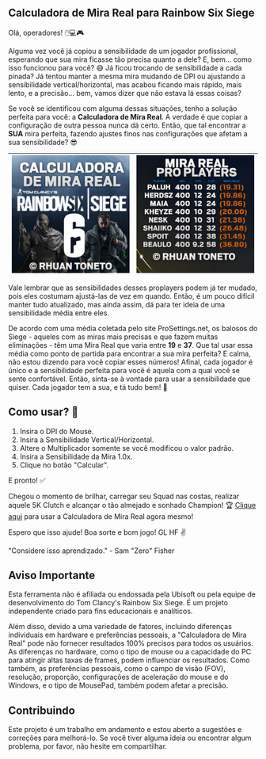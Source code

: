 ## Calculadora de Mira Real para Rainbow Six Siege

Olá, operadores! 🖱️💻🎮

Alguma vez você já copiou a sensibilidade de um jogador profissional, esperando que sua mira ficasse tão precisa quanto a dele? E, bem... como isso funcionou para você? 😅 Já ficou trocando de sensibilidade a cada pinada? Já tentou manter a mesma mira mudando de DPI ou ajustando a sensibilidade vertical/horizontal, mas acabou ficando mais rápido, mais lento, e a precisão... bem, vamos dizer que não estava lá essas coisas?

Se você se identificou com alguma dessas situações, tenho a solução perfeita para você: a **Calculadora de Mira Real**. A verdade é que copiar a configuração de outra pessoa nunca dá certo. Então, que tal encontrar a **SUA** mira perfeita, fazendo ajustes finos nas configurações que afetam a sua sensibilidade? 😎

| ![BANNER](BANNER.jpg) | ![PROPLAYERS](PROPLAYERS.jpg) |
|:-------------------------------------:|:-------------------------------------:|

Vale lembrar que as sensibilidades desses proplayers podem já ter mudado, pois eles costumam ajustá-las de vez em quando. Então, é um pouco difícil manter tudo atualizado, mas ainda assim, dá para ter ideia de uma sensibilidade média entre eles.

De acordo com uma média coletada pelo site ProSettings.net, os balosos do Siege - aqueles com as miras mais precisas e que fazem muitas eliminações - têm uma Mira Real que varia entre **19** e **37**. Que tal usar essa média como ponto de partida para encontrar a sua mira perfeita? E calma, não estou dizendo para você copiar esses números! Afinal, cada jogador é único e a sensibilidade perfeita para você é aquela com a qual você se sente confortável. Então, sinta-se à vontade para usar a sensibilidade que quiser. Cada jogador tem a sua, e tá tudo bem! 🤗

## Como usar? 🤔

1. Insira o DPI do Mouse.
2. Insira a Sensibilidade Vertical/Horizontal.
3. Altere o Multiplicador somente se você modificou o valor padrão.
4. Insira a Sensibilidade da Mira 1.0x.
5. Clique no botão "Calcular".

E pronto! ✅

Chegou o momento de brilhar, carregar seu Squad nas costas, realizar aquele 5K Clutch e alcançar o tão almejado e sonhado Champion! 🏆
[Clique aqui](https://rhuantoneto.github.io/R6CalculadoraMiraReal/) para usar a Calculadora de Mira Real agora mesmo!

Espero que isso ajude! Boa sorte e bom jogo! GL HF ✌️

"Considere isso aprendizado." - Sam "Zero" Fisher

## Aviso Importante

Esta ferramenta não é afiliada ou endossada pela Ubisoft ou pela equipe de desenvolvimento do Tom Clancy's Rainbow Six Siege. É um projeto independente criado para fins educacionais e analíticos.

Além disso, devido a uma variedade de fatores, incluindo diferenças individuais em hardware e preferências pessoais, a "Calculadora de Mira Real" pode não fornecer resultados 100% precisos para todos os usuários. As diferenças no hardware, como o tipo de mouse ou a capacidade do PC para atingir altas taxas de frames, podem influenciar os resultados. Como também, as preferências pessoais, como o campo de visão (FOV), resolução, proporção, configurações de aceleração do mouse e do Windows, e o tipo de MousePad, também podem afetar a precisão.

## Contribuindo

Este projeto é um trabalho em andamento e estou aberto a sugestões e correções para melhorá-lo. Se você tiver alguma ideia ou encontrar algum problema, por favor, não hesite em compartilhar.
